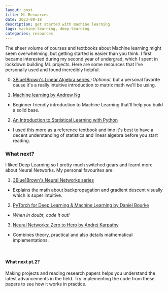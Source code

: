 ```yaml
---
layout: post
title: ML Resources
date: 2023-09-18 
description: get started with machine learning
tags: machine-learning, deep-learning
categories: resources
---
```


The sheer volume of courses and textbooks about Machine learning might seem overwhelming, but getting started is easier than you think. I first became interested during my second year of undergrad, which I spent in lockdown building ML projects. Here are some resources that I've personally used and found incredibly helpful.


0. [3Blue1Brown's Linear Algebra series ](https://www.3blue1brown.com/topics/linear-algebra)
-*Optional*, but a personal favorite cause it's a really intuitive introduction to matrix math we'll be using.

1. [Machine learning by Andrew Ng](https://www.coursera.org/specializations/machine-learning-introduction) 
- Beginner friendly introduction to Machine Learning that'll help you build a solid base.

2. [An Introduction to Statistical Learning with Python](https://www.statlearning.com/)
- I used this more as a reference textbook and imo it's best to have a decent understanding of statistics and linear algebra before you start reading.  

### What next?

 I liked Deep Learning so I pretty much switched gears and learnt more about Neural Networks. My personal favourites are:

1. [3Blue1Brown's Neural Networks series ](https://www.youtube.com/playlist?list=PLZHQObOWTQDNU6R1_67000Dx_ZCJB-3pi)
- Explains the math about backpropagation and gradient descent visually which is super intuitive.

2. [PyTorch for Deep Learning & Machine Learning by Daniel Bourke](https://youtu.be/V_xro1bcAuA?si=LsCi0Tf8ktMzfxTx) 
- _When in doubt, code it out!_

3. [Neural Networks: Zero to Hero by Andrej Karpathy](https://www.youtube.com/playlist?list=PLAqhIrjkxbuWI23v9cThsA9GvCAUhRvKZ)
- Combines theory, practical and also details mathematical implementations.

<br>

#### What next **pt.2**?

Making projects and reading research papers helps you understand the latest advancements in the field. Try implementing the code from these papers to see how it works in practice. 





